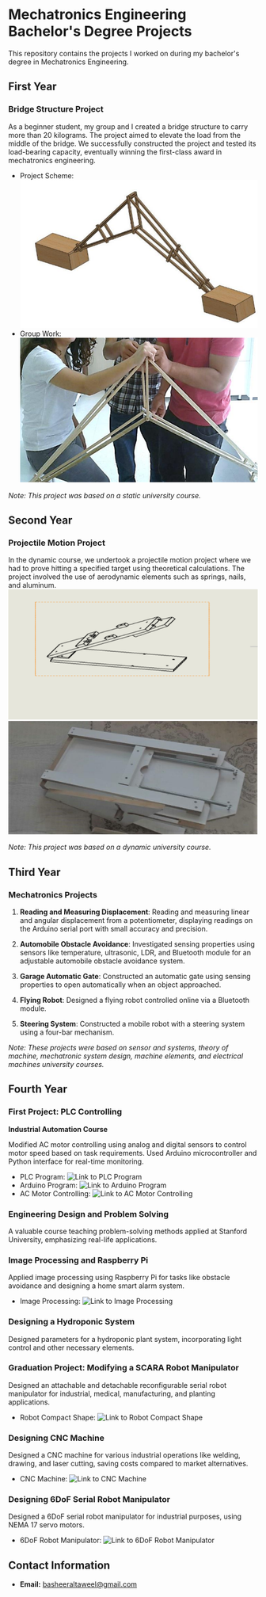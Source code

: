 # Mechatronics Engineering Bachelor's Degree Projects

This repository contains the projects I worked on during my bachelor's degree in Mechatronics Engineering.

## First Year

### Bridge Structure Project

As a beginner student, my group and I created a bridge structure to carry more than 20 kilograms. The project aimed to elevate the load from the middle of the bridge. We successfully constructed the project and tested its load-bearing capacity, eventually winning the first-class award in mechatronics engineering.

- Project Scheme: ![Link to Project Scheme](Images/1.png)
- Group Work: ![Link to Group Work](Images/2.png)

*Note: This project was based on a static university course.*

## Second Year

### Projectile Motion Project

In the dynamic course, we undertook a projectile motion project where we had to prove hitting a specified target using theoretical calculations. The project involved the use of aerodynamic elements such as springs, nails, and aluminum.
 ![SOLIDWORKS Design](Images/3.png)
 ![Project Implementation](Images/4.png)

*Note: This project was based on a dynamic university course.*

## Third Year

### Mechatronics Projects

1. **Reading and Measuring Displacement**: Reading and measuring linear and angular displacement from a potentiometer, displaying readings on the Arduino serial port with small accuracy and precision.

2. **Automobile Obstacle Avoidance**: Investigated sensing properties using sensors like temperature, ultrasonic, LDR, and Bluetooth module for an adjustable automobile obstacle avoidance system.

3. **Garage Automatic Gate**: Constructed an automatic gate using sensing properties to open automatically when an object approached.

4. **Flying Robot**: Designed a flying robot controlled online via a Bluetooth module.

5. **Steering System**: Constructed a mobile robot with a steering system using a four-bar mechanism.

*Note: These projects were based on sensor and systems, theory of machine, mechatronic system design, machine elements, and electrical machines university courses.*

## Fourth Year

### First Project: PLC Controlling

**Industrial Automation Course**

Modified AC motor controlling using analog and digital sensors to control motor speed based on task requirements. Used Arduino microcontroller and Python interface for real-time monitoring.

- PLC Program: ![Link to PLC Program](images/plc_program.png)
- Arduino Program: ![Link to Arduino Program](images/arduino_program.png)
- AC Motor Controlling: ![Link to AC Motor Controlling](images/ac_motor_controlling.png)

### Engineering Design and Problem Solving

A valuable course teaching problem-solving methods applied at Stanford University, emphasizing real-life applications.

### Image Processing and Raspberry Pi

Applied image processing using Raspberry Pi for tasks like obstacle avoidance and designing a home smart alarm system.

- Image Processing: ![Link to Image Processing](images/image_processing.png)

### Designing a Hydroponic System

Designed parameters for a hydroponic plant system, incorporating light control and other necessary elements.

### Graduation Project: Modifying a SCARA Robot Manipulator

Designed an attachable and detachable reconfigurable serial robot manipulator for industrial, medical, manufacturing, and planting applications.

- Robot Compact Shape: ![Link to Robot Compact Shape](images/robot_compact_shape.png)

### Designing CNC Machine

Designed a CNC machine for various industrial operations like welding, drawing, and laser cutting, saving costs compared to market alternatives.

- CNC Machine: ![Link to CNC Machine](images/cnc_machine.png)

### Designing 6DoF Serial Robot Manipulator

Designed a 6DoF serial robot manipulator for industrial purposes, using NEMA 17 servo motors.

- 6DoF Robot Manipulator: ![Link to 6DoF Robot Manipulator](images/6dof_robot_manipulator.png)

## Contact Information


- **Email:** basheeraltaweel@gmail.com

